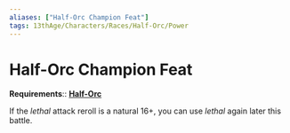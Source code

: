 ```yaml
---
aliases: ["Half-Orc Champion Feat"]
tags: 13thAge/Characters/Races/Half-Orc/Power
---
```


# Half-Orc Champion Feat

**Requirements**:: **[Half-Orc](../Half-Orc.md)**

If the *lethal* attack reroll is a natural 16+, you can use *lethal* again later this battle.
